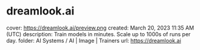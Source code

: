 # dreamlook.ai

cover: https://dreamlook.ai/preview.png
created: March 20, 2023 11:35 AM (UTC)
description: Train models in minutes. Scale up to 1000s of runs per day.
folder: AI Systems / AI | Image | Trainers
url: https://dreamlook.ai